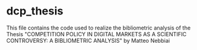 # dcp_thesis
This file contains the code used to realize the bibliometric analysis of the Thesis "COMPETITION POLICY IN DIGITAL MARKETS AS A SCIENTIFIC CONTROVERSY: A BIBLIOMETRIC ANALYSIS" by Matteo Nebbiai
